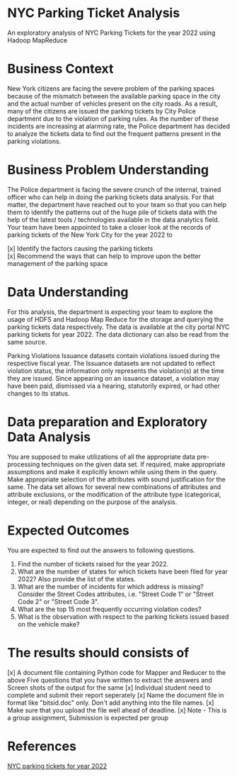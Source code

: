 # NYC Parking Ticket Analysis
An exploratory analysis of NYC Parking Tickets for the year 2022 using Hadoop MapReduce

# Business Context 
New York citizens are facing the severe problem of the parking spaces because of the mismatch between the available parking space in the city and the actual number of vehicles present on the city roads. As a result, many of the citizens are issued the parking tickets by City Police department due to the violation of parking rules. As the number of these incidents are increasing at alarming rate, the Police department has decided to analyze the tickets data to find out the frequent patterns present in the parking violations. 

# Business Problem Understanding
The Police department is facing the severe crunch of the internal, trained officer who can help in doing the parking tickets data analysis. For that matter, the department have reached out to your team so that you can help them to identify the patterns out of the huge pile of tickets data with the help of the latest tools / technologies available in the data analytics field. Your team have been appointed to take a closer look at the records of parking tickets of the New York City for the year 2022 to 

[x] Identify the factors causing the parking tickets  
[x] Recommend the ways that can help to improve upon the better management of the parking space

# Data Understanding 
For this analysis, the department is expecting your team to explore the usage of HDFS and Hadoop Map Reduce for the storage and querying the parking tickets data respectively. The data is available at the city portal NYC parking tickets for year 2022.  The data dictionary can also be read from the same source. 

Parking Violations Issuance datasets contain violations issued during the respective fiscal year. The Issuance datasets are not updated to reflect violation status, the information only represents the violation(s) at the time they are issued. Since appearing on an issuance dataset, a violation may have been paid, dismissed via a hearing, statutorily expired, or had other changes to its status.  

# Data preparation and Exploratory Data Analysis
You are supposed to make utilizations of all the appropriate data pre-processing techniques on the given data set. If required, make appropriate assumptions and make it explicitly known while using them in the query. Make appropriate selection of the attributes with sound justification for the same. The data set allows for several new combinations of attributes and attribute exclusions, or the modification of the attribute type (categorical, integer, or real) depending on the purpose of the analysis.

# Expected Outcomes 
You are expected to find out the answers to following questions. 

1) Find the number of tickets raised for the year 2022.
2) What are the number of states for which tickets have been filed for year 2022? Also provide the list of the states. 
3) What are the number of incidents for which address is missing? Consider the Street Codes attributes, i.e. "Street Code 1" or "Street Code 2" or "Street Code 3". 
4) What are the top 15 most frequently occurring violation codes?
5) What is the observation with respect to the parking tickets issued based on the vehicle make?

# The results should consists of 

[x] A document file containing Python code for Mapper and Reducer to the above Five questions that you have written to extract the answers and Screen shots of the output for the same
[x] Individual student need to complete and submit their report seperately
[x] Name the document file in format like "bitsid.doc" only. Don't add anything into the file names. 
[x] Make sure that you upload the file well ahead of deadline.
[x] Note - This is a group assignment, Submission is expected per group

# References
[NYC parking tickets for year 2022](https://data.cityofnewyork.us/City-Government/Parking-Violations-Issued-Fiscal-Year-2020/pvqr-7yc4)